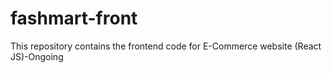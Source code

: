 # fashmart-front
This repository contains the frontend code for E-Commerce website (React JS)-Ongoing
